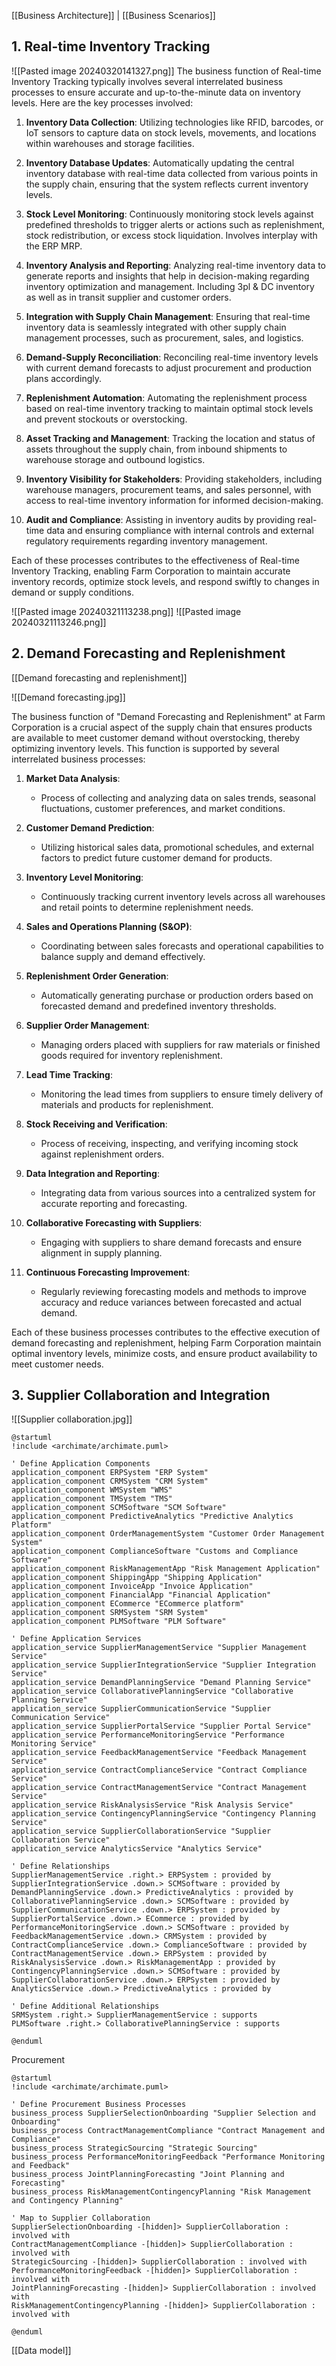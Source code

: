 [[Business Architecture]] | [[Business Scenarios]]
## 1. Real-time Inventory Tracking

![[Pasted image 20240320141327.png]]
The business function of Real-time Inventory Tracking typically involves several interrelated business processes to ensure accurate and up-to-the-minute data on inventory levels. Here are the key processes involved:

1. **Inventory Data Collection**: Utilizing technologies like RFID, barcodes, or IoT sensors to capture data on stock levels, movements, and locations within warehouses and storage facilities.
    
2. **Inventory Database Updates**: Automatically updating the central inventory database with real-time data collected from various points in the supply chain, ensuring that the system reflects current inventory levels.
    
3. **Stock Level Monitoring**: Continuously monitoring stock levels against predefined thresholds to trigger alerts or actions such as replenishment, stock redistribution, or excess stock liquidation. Involves interplay with the ERP MRP.
    
4. **Inventory Analysis and Reporting**: Analyzing real-time inventory data to generate reports and insights that help in decision-making regarding inventory optimization and management. Including 3pl & DC inventory as well as in transit supplier and customer orders.
    
5. **Integration with Supply Chain Management**: Ensuring that real-time inventory data is seamlessly integrated with other supply chain management processes, such as procurement, sales, and logistics.
    
6. **Demand-Supply Reconciliation**: Reconciling real-time inventory levels with current demand forecasts to adjust procurement and production plans accordingly.
    
7. **Replenishment Automation**: Automating the replenishment process based on real-time inventory tracking to maintain optimal stock levels and prevent stockouts or overstocking.
    
8. **Asset Tracking and Management**: Tracking the location and status of assets throughout the supply chain, from inbound shipments to warehouse storage and outbound logistics.
    
9. **Inventory Visibility for Stakeholders**: Providing stakeholders, including warehouse managers, procurement teams, and sales personnel, with access to real-time inventory information for informed decision-making.
    
10. **Audit and Compliance**: Assisting in inventory audits by providing real-time data and ensuring compliance with internal controls and external regulatory requirements regarding inventory management.
    

Each of these processes contributes to the effectiveness of Real-time Inventory Tracking, enabling Farm Corporation to maintain accurate inventory records, optimize stock levels, and respond swiftly to changes in demand or supply conditions.

![[Pasted image 20240321113238.png]]
![[Pasted image 20240321113246.png]]

## 2. Demand Forecasting and Replenishment
[[Demand forecasting and replenishment]]

![[Demand forecasting.jpg]]

The business function of "Demand Forecasting and Replenishment" at Farm Corporation is a crucial aspect of the supply chain that ensures products are available to meet customer demand without overstocking, thereby optimizing inventory levels. This function is supported by several interrelated business processes:

1. **Market Data Analysis**:
    
    - Process of collecting and analyzing data on sales trends, seasonal fluctuations, customer preferences, and market conditions.
2. **Customer Demand Prediction**:
    
    - Utilizing historical sales data, promotional schedules, and external factors to predict future customer demand for products.
3. **Inventory Level Monitoring**:
    
    - Continuously tracking current inventory levels across all warehouses and retail points to determine replenishment needs.
4. **Sales and Operations Planning (S&OP)**:
    
    - Coordinating between sales forecasts and operational capabilities to balance supply and demand effectively.
5. **Replenishment Order Generation**:
    
    - Automatically generating purchase or production orders based on forecasted demand and predefined inventory thresholds.
6. **Supplier Order Management**:
    
    - Managing orders placed with suppliers for raw materials or finished goods required for inventory replenishment.
7. **Lead Time Tracking**:
    
    - Monitoring the lead times from suppliers to ensure timely delivery of materials and products for replenishment.
8. **Stock Receiving and Verification**:
    
    - Process of receiving, inspecting, and verifying incoming stock against replenishment orders.
9. **Data Integration and Reporting**:
    
    - Integrating data from various sources into a centralized system for accurate reporting and forecasting.
10. **Collaborative Forecasting with Suppliers**:
    
    - Engaging with suppliers to share demand forecasts and ensure alignment in supply planning.
11. **Continuous Forecasting Improvement**:
    
    - Regularly reviewing forecasting models and methods to improve accuracy and reduce variances between forecasted and actual demand.

Each of these business processes contributes to the effective execution of demand forecasting and replenishment, helping Farm Corporation maintain optimal inventory levels, minimize costs, and ensure product availability to meet customer needs.
## 3. Supplier Collaboration and Integration

![[Supplier collaboration.jpg]]

```pllantuml
@startuml
!include <archimate/archimate.puml>

' Define Application Components
application_component ERPSystem "ERP System"
application_component CRMSystem "CRM System"
application_component WMSystem "WMS"
application_component TMSystem "TMS"
application_component SCMSoftware "SCM Software"
application_component PredictiveAnalytics "Predictive Analytics Platform"
application_component OrderManagementSystem "Customer Order Management System"
application_component ComplianceSoftware "Customs and Compliance Software"
application_component RiskManagementApp "Risk Management Application"
application_component ShippingApp "Shipping Application"
application_component InvoiceApp "Invoice Application"
application_component FinancialApp "Financial Application"
application_component ECommerce "ECommerce platform"
application_component SRMSystem "SRM System"
application_component PLMSoftware "PLM Software"

' Define Application Services
application_service SupplierManagementService "Supplier Management Service"
application_service SupplierIntegrationService "Supplier Integration Service"
application_service DemandPlanningService "Demand Planning Service"
application_service CollaborativePlanningService "Collaborative Planning Service"
application_service SupplierCommunicationService "Supplier Communication Service"
application_service SupplierPortalService "Supplier Portal Service"
application_service PerformanceMonitoringService "Performance Monitoring Service"
application_service FeedbackManagementService "Feedback Management Service"
application_service ContractComplianceService "Contract Compliance Service"
application_service ContractManagementService "Contract Management Service"
application_service RiskAnalysisService "Risk Analysis Service"
application_service ContingencyPlanningService "Contingency Planning Service"
application_service SupplierCollaborationService "Supplier Collaboration Service"
application_service AnalyticsService "Analytics Service"

' Define Relationships
SupplierManagementService .right.> ERPSystem : provided by
SupplierIntegrationService .down.> SCMSoftware : provided by
DemandPlanningService .down.> PredictiveAnalytics : provided by
CollaborativePlanningService .down.> SCMSoftware : provided by
SupplierCommunicationService .down.> ERPSystem : provided by
SupplierPortalService .down.> ECommerce : provided by
PerformanceMonitoringService .down.> SCMSoftware : provided by
FeedbackManagementService .down.> CRMSystem : provided by
ContractComplianceService .down.> ComplianceSoftware : provided by
ContractManagementService .down.> ERPSystem : provided by
RiskAnalysisService .down.> RiskManagementApp : provided by
ContingencyPlanningService .down.> SCMSoftware : provided by
SupplierCollaborationService .down.> ERPSystem : provided by
AnalyticsService .down.> PredictiveAnalytics : provided by

' Define Additional Relationships
SRMSystem .right.> SupplierManagementService : supports
PLMSoftware .right.> CollaborativePlanningService : supports

@enduml
```

Procurement

```plantuml
@startuml
!include <archimate/archimate.puml>

' Define Procurement Business Processes
business_process SupplierSelectionOnboarding "Supplier Selection and Onboarding"
business_process ContractManagementCompliance "Contract Management and Compliance"
business_process StrategicSourcing "Strategic Sourcing"
business_process PerformanceMonitoringFeedback "Performance Monitoring and Feedback"
business_process JointPlanningForecasting "Joint Planning and Forecasting"
business_process RiskManagementContingencyPlanning "Risk Management and Contingency Planning"

' Map to Supplier Collaboration
SupplierSelectionOnboarding -[hidden]> SupplierCollaboration : involved with
ContractManagementCompliance -[hidden]> SupplierCollaboration : involved with
StrategicSourcing -[hidden]> SupplierCollaboration : involved with
PerformanceMonitoringFeedback -[hidden]> SupplierCollaboration : involved with
JointPlanningForecasting -[hidden]> SupplierCollaboration : involved with
RiskManagementContingencyPlanning -[hidden]> SupplierCollaboration : involved with

@enduml
```

[[Data model]]